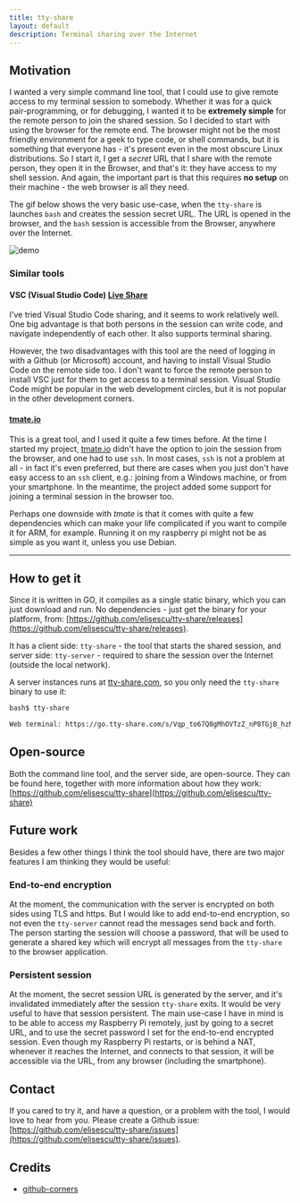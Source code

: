 ```yaml
---
title: tty-share
layout: default
description: Terminal sharing over the Internet
---
```


## Motivation

I wanted a very simple command line tool, that I could use to give remote access to my terminal session to somebody. Whether it was for a quick pair-programming, or for debugging, I wanted it to be **extremely simple** for the remote person to join the shared session. So I decided to start with using the browser for the remote end. The browser might not be the most friendly environment for a geek to type code, or shell commands, but it is something that everyone has - it's present even in the most obscure Linux distributions. So I start it, I get a *secret* URL that I share with the remote person, they open it in the Browser, and that's it: they have access to my shell session. And again, the important part is that this requires **no setup** on their machine - the web browser is all they need.

The gif below shows the very basic use-case, when the `tty-share` is launches `bash` and creates the session secret URL. The URL is opened in the browser, and the `bash` session is accessible from the Browser, anywhere over the Internet.

![demo](https://github.com/elisescu/tty-share/raw/master/doc/demo.gif)

### Similar tools

#### VSC (Visual Studio Code) [Live Share](https://docs.microsoft.com/en-us/visualstudio/liveshare/use/vscode)

I've tried Visual Studio Code sharing, and it seems to work relatively well. One big advantage is that both persons in the session can write code, and navigate independently of each other. It also supports terminal sharing.

However, the two disadvantages with this tool are the need of logging in with a Github (or Microsoft) account, and having to install Visual Studio Code on the remote side too. I don't want to force the remote person to install VSC just for them to get access to a terminal session. Visual Studio Code might be popular in the web development circles, but it is not popular in the other development corners.

#### [tmate.io](https://tmate.io/)

This is a great tool, and I used it quite a few times before. At the time I started my project, [tmate.io](https://tmate.io) didn't have the option to join the session from the browser, and one had to use `ssh`. In most cases, `ssh` is not a problem at all - in fact it's even preferred, but there are cases when you just don't have easy access to an `ssh` client, e.g.: joining from a Windows machine, or from your smartphone. In the meantime, the project added some support for joining a terminal session in the browser too.

Perhaps one downside with *tmate* is that it comes with quite a few dependencies which can make your life complicated if you want to compile it for ARM, for example. Running it on my raspberry pi might not be as simple as you want it, unless you use Debian.

------

## How to get it

Since it is written in GO, it compiles as a single static binary, which you can just download and run. No dependencies - just get the binary for your platform, from: [https://github.com/elisescu/tty-share/releases](https://github.com/elisescu/tty-share/releases).


It has a client side: `tty-share` - the tool that starts the shared session, and server side: `tty-server` - required to share the session over the Internet (outside the local network).

A server instances runs at [tty-share.com](https://tty-share.com), so you only need the `tty-share` binary to use it:

``` bash
bash$ tty-share

Web terminal: https://go.tty-share.com/s/Vqp_to67Q8gMhOVTzZ_nP8TGjB_hzNu8kIT5IdZ1rqI=

```

## Open-source

Both the command line tool, and the server side, are open-source. They can be found here, together with more information about how they work: [https://github.com/elisescu/tty-share](https://github.com/elisescu/tty-share)

## Future work

Besides a few other things I think the tool should have, there are two major features I am thinking they would be useful:

### End-to-end encryption

At the moment, the communication with the server is encrypted on both sides using TLS and https. But I would like to add end-to-end encryption, so not even the `tty-server` cannot read the messages send back and forth. The person starting the session will choose a password, that will be used to generate a shared key which will encrypt all messages from the `tty-share` to the browser application.

### Persistent session

At the moment, the secret session URL is generated by the server, and it's invalidated immediately after the session `tty-share` exits. It would be very useful to have that session persistent. The main use-case I have in mind is to be able to access my Raspberry Pi remotely, just by going to a secret URL, and to use the secret password I set for the end-to-end encrypted session. Even though my Raspberry Pi restarts, or is behind a NAT, whenever it reaches the Internet, and connects to that session, it will be accessible via the URL, from any browser (including the smartphone).

## Contact

If you cared to try it, and have a question, or a problem with the tool, I would love to hear from you. Please create a Github issue: [https://github.com/elisescu/tty-share/issues](https://github.com/elisescu/tty-share/issues).

## Credits

* [github-corners](https://github.com/tholman/github-corners)

